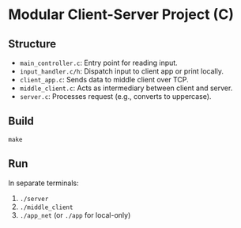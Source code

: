 
# Modular Client-Server Project (C)

## Structure

- `main_controller.c`: Entry point for reading input.
- `input_handler.c/h`: Dispatch input to client app or print locally.
- `client_app.c`: Sends data to middle client over TCP.
- `middle_client.c`: Acts as intermediary between client and server.
- `server.c`: Processes request (e.g., converts to uppercase).

## Build

```
make
```

## Run

In separate terminals:

1. `./server`
2. `./middle_client`
3. `./app_net` (or `./app` for local-only)

